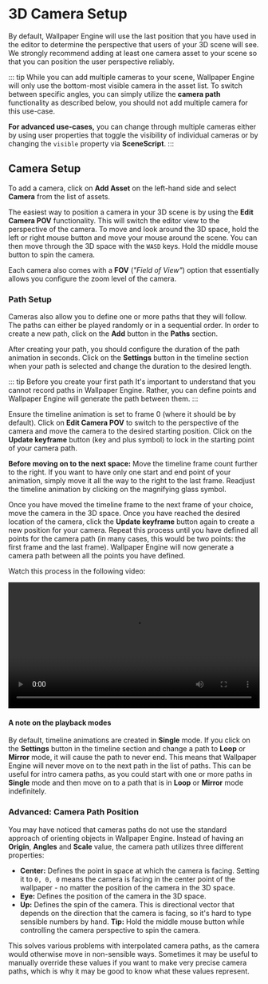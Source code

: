 # 3D Camera Setup

By default, Wallpaper Engine will use the last position that you have used in the editor to determine the perspective that users of your 3D scene will see. We strongly recommend adding at least one camera asset to your scene so that you can position the user perspective reliably.

::: tip
While you can add multiple cameras to your scene, Wallpaper Engine will only use the bottom-most visible camera in the asset list. To switch between specific angles, you can simply utilize the **camera path** functionality as described below, you should not add multiple camera for this use-case.

**For advanced use-cases,** you can change through multiple cameras either by using user properties that toggle the visibility of individual cameras or by changing the `visible` property via **SceneScript**.
:::

## Camera Setup

To add a camera, click on **Add Asset** on the left-hand side and select **Camera** from the list of assets.

The easiest way to position a camera in your 3D scene is by using the **Edit Camera POV** functionality. This will switch the editor view to the perspective of the camera. To move and look around the 3D space, hold the left or right mouse button and move your mouse around the scene. You can then move through the 3D space with the `WASD` keys. Hold the middle mouse button to spin the camera.

Each camera also comes with a **FOV** (*"Field of View"*) option that essentially allows you configure the zoom level of the camera.

### Path Setup

Cameras also allow you to define one or more paths that they will follow. The paths can either be played randomly or in a sequential order. In order to create a new path, click on the **Add** button in the **Paths** section.

After creating your path, you should configure the duration of the path animation in seconds. Click on the **Settings** button in the timeline section when your path is selected and change the duration to the desired length.

::: tip Before you create your first path
It's important to understand that you cannot record paths in Wallpaper Engine. Rather, you can define points and Wallpaper Engine will generate the path between them.
:::

Ensure the timeline animation is set to frame 0 (where it should be by default). Click on **Edit Camera POV** to switch to the perspective of the camera and move the camera to the desired starting position. Click on the **Update keyframe** button (key and plus symbol) to lock in the starting point of your camera path.

**Before moving on to the next space:** Move the timeline frame count further to the right. If you want to have only one start and end point of your animation, simply move it all the way to the right to the last frame. Readjust the timeline animation by clicking on the magnifying glass symbol.

Once you have moved the timeline frame to the next frame of your choice, move the camera in the 3D space. Once you have reached the desired location of the camera, click the **Update keyframe** button again to create a new position for your camera. Repeat this process until you have defined all points for the camera path (in many cases, this would be two points: the first frame and the last frame). Wallpaper Engine will now generate a camera path between all the points you have defined.

Watch this process in the following video:

<video width="100%" controls loop>
  <source src="/videos/camera_path.mp4" type="video/mp4">
  Your browser does not support the video tag.
</video>

#### A note on the playback modes

By default, timeline animations are created in **Single** mode. If you click on the **Settings** button in the timeline section and change a path to **Loop** or **Mirror** mode, it will cause the path to never end. This means that Wallpaper Engine will never move on to the next path in the list of paths. This can be useful for intro camera paths, as you could start with one or more paths in **Single** mode and then move on to a path that is in **Loop** or **Mirror** mode indefinitely.

### Advanced: Camera Path Position

You may have noticed that cameras paths do not use the standard approach of orienting objects in Wallpaper Engine. Instead of having an **Origin**, **Angles** and **Scale** value, the camera path utilizes three different properties:

* **Center:** Defines the point in space at which the camera is facing. Setting it to `0, 0, 0` means the camera is facing in the center point of the wallpaper - no matter the position of the camera in the 3D space.
* **Eye:** Defines the position of the camera in the 3D space.
* **Up:** Defines the spin of the camera. This is directional vector that depends on the direction that the camera is facing, so it's hard to type sensible numbers by hand. **Tip:** Hold the middle mouse button while controlling the camera perspective to spin the camera.

This solves various problems with interpolated camera paths, as the camera would otherwise move in non-sensible ways. Sometimes it may be useful to manually override these values if you want to make very precise camera paths, which is why it may be good to know what these values represent.